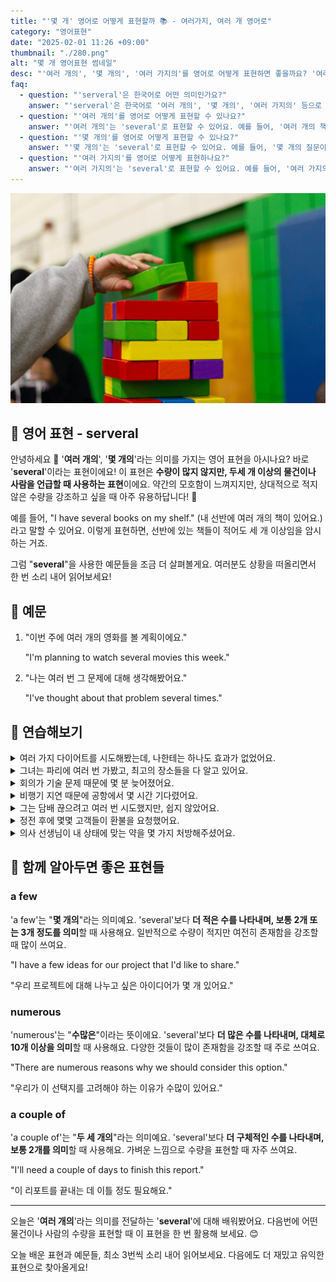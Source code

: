 ```yaml
---
title: "'몇 개' 영어로 어떻게 표현할까 📚 - 여러가지, 여러 개 영어로"
category: "영어표현"
date: "2025-02-01 11:26 +09:00"
thumbnail: "./280.png"
alt: "몇 개 영어표현 썸네일"
desc: "'여러 개의', '몇 개의', '여러 가지의'를 영어로 어떻게 표현하면 좋을까요? '여러 개의 책을 샀어', '몇 개의 질문이 있어' 등을 영어로 표현하는 법을 배워봅시다. 다양한 예문을 통해서 연습하고 본인의 표현으로 만들어 보세요."
faq:
  - question: "'serveral'은 한국어로 어떤 의미인가요?"
    answer: "'serveral'은 한국어로 '여러 개의', '몇 개의', '여러 가지의' 등으로 번역될 수 있어요. 주로 수량이 3개 이상일 때 사용해요."
  - question: "'여러 개의'를 영어로 어떻게 표현할 수 있나요?"
    answer: "'여러 개의'는 'several'로 표현할 수 있어요. 예를 들어, '여러 개의 책을 샀어'는 'I bought several books'로 말할 수 있어요."
  - question: "'몇 개의'를 영어로 어떻게 표현할 수 있나요?"
    answer: "'몇 개의'는 'several'로 표현할 수 있어요. 예를 들어, '몇 개의 질문이 있어'는 'I have several questions'로 말할 수 있어요."
  - question: "'여러 가지의'를 영어로 어떻게 표현하나요?"
    answer: "'여러 가지의'는 'several'로 표현할 수 있어요. 예를 들어, '여러 가지의 선택지가 있어'는 'There are several options available'로 표현할 수 있어요."
---
```


![알록달록 젠가](./280-1.jpg)

## 🌟 영어 표현 - serveral

안녕하세요 👋 '**여러 개의**', '**몇 개의**'라는 의미를 가지는 영어 표현을 아시나요? 바로 '**several**'이라는 표현이에요! 이 표현은 **수량이 많지 않지만, 두세 개 이상의 물건이나 사람을 언급할 때 사용하는 표현**이에요. 약간의 모호함이 느껴지지만, 상대적으로 적지 않은 수량을 강조하고 싶을 때 아주 유용하답니다! 🎉

예를 들어, "I have several books on my shelf." (내 선반에 여러 개의 책이 있어요.)라고 말할 수 있어요. 이렇게 표현하면, 선반에 있는 책들이 적어도 세 개 이상임을 암시하는 거죠.

<div 
  data-inline-banner="🎉 새해에는 스픽 AI와 함께 영어 공부하자" 
  data-inline-banner-subtext="설날 특별 할인으로 최대 70% 할인! (~2/3)" 
  data-inline-banner-link="https://app.usespeak.com/kr-ko/sale/kr-affiliate-special/?ref=engple-inline"
  data-inline-banner-caption="해당 링크를 통해 구매시 일정액의 수수료를 지급받습니다.">
</div>

그럼 "**several**"을 사용한 예문들을 조금 더 살펴볼게요. 여러분도 상황을 떠올리면서 한 번 소리 내어 읽어보세요!

## 📖 예문

1. "이번 주에 여러 개의 영화를 볼 계획이에요."

   "I'm planning to watch several movies this week."

2. "나는 여러 번 그 문제에 대해 생각해봤어요."

   "I've thought about that problem several times."

## 💬 연습해보기

<details>
<summary>여러 가지 다이어트를 시도해봤는데, 나한테는 하나도 효과가 없었어요.</summary>
<span>I've tried several different diets, but none of them really worked for me.</span>
</details>

<details>
<summary>그녀는 파리에 여러 번 가봤고, 최고의 장소들을 다 알고 있어요.</summary>
<span>She's been to Paris several times and knows all the best spots.</span>
</details>

<details>
<summary>회의가 기술 문제 때문에 몇 분 늦어졌어요.</summary>
<span>The meeting was delayed several minutes because of technical issues.</span>
</details>

<details>
<summary>비행기 지연 때문에 공항에서 몇 시간 기다렸어요.</summary>
<span>We waited for several hours at the airport due to the flight delay.</span>
</details>

<details>
<summary>그는 담배 끊으려고 여러 번 시도했지만, 쉽지 않았어요.</summary>
<span>He's made several attempts to quit smoking, but it's been tough.</span>
</details>

<details>
<summary>정전 후에 몇몇 고객들이 환불을 요청했어요.</summary>
<span>Several customers <a href="/blog/in-english/125.ask-for/">asked for</a> refunds after the power outage.</span>
</details>

<details>
<summary>의사 선생님이 내 상태에 맞는 약을 몇 가지 처방해주셨어요.</summary>
<span>The doctor prescribed several medications for my condition.</span>
</details>

## 🤝 함께 알아두면 좋은 표현들

### a few

'a few'는 "**몇 개의**"라는 의미예요. 'several'보다 **더 적은 수를 나타내며, 보통 2개 또는 3개 정도를 의미**할 때 사용해요. 일반적으로 수량이 적지만 여전히 존재함을 강조할 때 많이 쓰여요.

"I have a few ideas for our project that I'd like to share."

"우리 프로젝트에 대해 나누고 싶은 아이디어가 몇 개 있어요."

### numerous

'numerous'는 "**수많은**"이라는 뜻이에요. 'several'보다 **더 많은 수를 나타내며, 대체로 10개 이상을 의미**할 때 사용해요. 다양한 것들이 많이 존재함을 강조할 때 주로 쓰여요.

"There are numerous reasons why we should consider this option."

"우리가 이 선택지를 고려해야 하는 이유가 수많이 있어요."

### a couple of

'a couple of'는 "**두 세 개의**"라는 의미예요. 'several'보다 **더 구체적인 수를 나타내며, 보통 2개를 의미**할 때 사용해요. 가벼운 느낌으로 수량을 표현할 때 자주 쓰여요.

"I'll need a couple of days to finish this report."

"이 리포트를 끝내는 데 이틀 정도 필요해요."

---

오늘은 '**여러 개의**'라는 의미를 전달하는 '**several**'에 대해 배워봤어요. 다음번에 어떤 물건이나 사람의 수량을 표현할 때 이 표현을 한 번 활용해 보세요. 😊

오늘 배운 표현과 예문들, 최소 3번씩 소리 내어 읽어보세요. 다음에도 더 재밌고 유익한 표현으로 찾아올게요!
